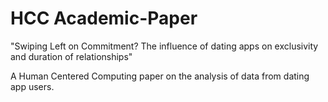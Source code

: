 # HCC Academic-Paper
"Swiping Left on Commitment? The influence of dating apps on exclusivity and duration of relationships"

A Human Centered Computing paper on the analysis of data from dating app users.

